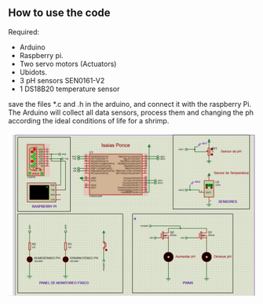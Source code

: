 ## How to use the code
Required: 
- Arduino
- Raspberry pi.
- Two servo motors (Actuators)
- Ubidots.
- 3 pH sensors SEN0161-V2
- 1 DS18B20 temperature sensor

save the files *.c and .h in the arduino, and connect it with the raspberry Pi.
The Arduino will collect all data sensors, process them and changing the ph according the ideal conditions of life for a shrimp.

![alt text](https://github.com/emilioPonceAlvarado16/sensors-shrimp-pool/blob/main/shrimp_pool.jpeg?raw=true)


